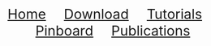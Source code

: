 <!-- ## Welcome to GitHub Pages -->

<div align="center"> 
   <a href="./index.html" style="font-size:27px;"         >Home</a>  &nbsp;&nbsp;&nbsp;&nbsp;&nbsp;&nbsp;&nbsp;
   <a href="./download.html" style="font-size:27px;"     >Download</a>  &nbsp;&nbsp;&nbsp;&nbsp;&nbsp;&nbsp;&nbsp;
   <a href="./tutorials.html" style="font-size:27px;"    >Tutorials</a> &nbsp;&nbsp;&nbsp;&nbsp;&nbsp;&nbsp;&nbsp;
   <a href="./pinboard.html" style="font-size:27px;"     >Pinboard</a>  &nbsp;&nbsp;&nbsp;&nbsp;&nbsp;&nbsp;&nbsp;
   <a href="./publications.html" style="font-size:27px;" >Publications</a> 
</div> 


<div align="center"> 
   
   
</div> 


